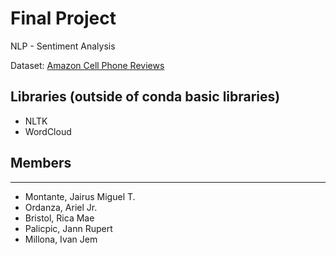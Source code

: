 # Final Project
NLP - Sentiment Analysis

Dataset: [Amazon Cell Phone Reviews](https://www.kaggle.com/grikomsn/amazon-cell-phones-reviews)

## Libraries (outside of conda basic libraries)
- NLTK
- WordCloud

## Members
---
- Montante, Jairus Miguel T.
- Ordanza, Ariel Jr.
- Bristol, Rica Mae
- Palicpic, Jann Rupert
- Millona, Ivan Jem